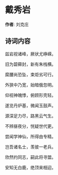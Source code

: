 # 戴秀岩

**作者**: 刘克庄

## 诗词内容

兹岩视诸峰，厥状尤峥嵘。

旧为碧藓封，新有朱栈横。

縻腰尚恐坠，束炬劣可行。

外狭中乃宽，始暗俄忽明。

仰视神魄悸，俯顾形壳轻。

遂览丹炉基，微闻玉鼓声。

源深足力尽，路黑云气生。

不辨昼夜分，恍疑世代更。

尝闻学神仙，所得由专精。

岂吾诸名士，羡彼一老兵。

欣然约同志，嗣此将寻盟。

安知无白鹿，绝顶来相迎。

